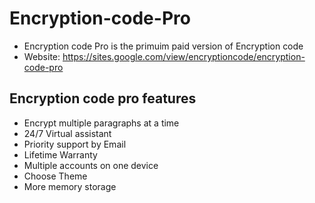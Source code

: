 # Encryption-code-Pro
- Encryption code Pro is  the primuim paid version of Encryption code
- Website: https://sites.google.com/view/encryptioncode/encryption-code-pro
## Encryption code pro features
  - Encrypt multiple paragraphs at a time
  - 24/7 Virtual assistant
  - Priority support by Email
  - Lifetime Warranty
  - Multiple accounts on one device
  - Choose Theme
  - More memory storage

